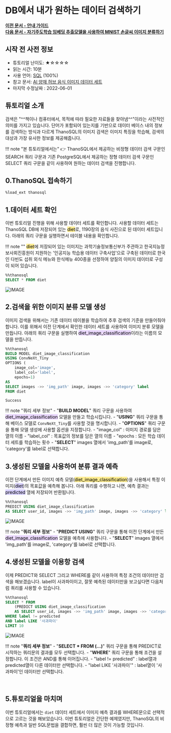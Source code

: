 # __DB에서 내가 원하는 데이터 검색하기__ 

**[이전 문서 - 안내 가이드](/quick_start/algorithm_list/)** <br>**[다음 문서 - 자기주도학습 임베딩 추출모델을 사용하여 MNIST 손글씨 이미지 분류하기](/tutorials/thanosql_search/image_search/simclr_image_search/)**

## 시작 전 사전 정보 

- 튜토리얼 난이도: ★☆☆☆☆
- 읽는 시간: 10분
- 사용 언어: [SQL](https://ko.wikipedia.org/wiki/SQL) (100%)
- 참고 문서: [AI 양재 허브 음식 이미지 데이터 세트](https://aihub.or.kr/aidata/30747)
- 마지막 수정날짜 : 2022-06-01

## 튜토리얼 소개 

검색은 "^^책이나 컴퓨터에서, 목적에 따라 필요한 자료들을 찾아냄^^"이라는 사전적인 의미를 가지고 있습니다. 단어가 포함되어 있는지를 기반으로 데이터 베이스 내의 정보를 검색하는 방식과 다르게 ThanoSQL의 이미지 검색은 이미지 특징을 학습해, 검색의 대상과 가장 유사한 정보를 제공해줍니다. 

!!! note "본 튜토리얼에서는" 
    :point_right: ThanoSQL에서 제공하는 비정형 데이터 검색 구문인 SEARCH 쿼리 구문과 기존 PostgreSQL에서 제공하는 정형 데이터 검색 구문인 SELECT 쿼리 구문을 같이 사용하여 원하는 데이터 검색을 진행합니다. 

## __0.ThanoSQL 접속하기__ 

```sql
%load_ext thanosql
```

## __1.데이터 세트 확인__

이번 튜토리얼 진행을 위해 사용할 데이터 세트를 확인합니다. 사용할 데이터 세트는 ThanoSQL DB에 저장되어 있는 <mark style="background-color:#FFEC92 ">diet</mark>로, 1190장의 음식 사진으로 된 데이터 세트입니다. 아래의 쿼리 구문을 실행하면서 테이블 내용을 확인합니다. 

!!! note ""
    <mark style="background-color:#FFEC92 ">diet</mark>에 저장되어 있는 이미지는 과학기술정보통신부가 주관하고 한국지능정보사회진흥원이 지원하는 '인공지능 학습용 데이터 구축사업'으로 구축된 데이터로 한국인 다빈도 섭취 외식 메뉴와 한식메뉴 400종을 선정하여 양질의 이미지 데이터로 구성이 되어 있습니다. 

```sql
%%thanosql
SELECT * FROM diet
```

![IMAGE](/img/thanosql_search/base_search/select_img1.png)

## __2.검색을 위한 이미지 분류 모델 생성__ 

이미지 검색을 위해서는 기존 데이터 테이블을 학습하여 추후 검색의 기준을 만들어줘야 합니다. 이를 위해서 이전 단계에서 확인한 데이터 세트를 사용하여 이미지 분류 모델을 만듭니다. 아래의 쿼리 구문을 실행하여  <mark style="background-color:#E9D7FD ">diet_image_classification</mark>이라는 이름의 모델을 만듭니다. 

```sql
%%thanosql
BUILD MODEL diet_image_classification
USING ConvNeXt_Tiny
OPTIONS (
    image_col='image', 
    label_col='label', 
    epochs=1)
AS 
SELECT images ->> 'img_path' image, images ->> 'category' label 
FROM diet
```

    Success

!!! note "쿼리 세부 정보"
    - "__BUILD MODEL__" 쿼리 구문을 사용하여 <mark style="background-color:#E9D7FD ">diet_image_classification</mark> 모델을 만들고 학습시킵니다.
    - "__USING__" 쿼리 구문을 통해 베이스 모델로 `ConvNeXt_Tiny`를 사용할 것을 명시합니다.
    - "__OPTIONS__" 쿼리 구문을 통해 모델 생성에 사용할 옵션을 지정합니다.
        - "image_col" : 이미지 경로를 담은 열의 이름
        - "label_col" : 목표값의 정보를 담은 열의 이름
        - "epochs : 모든 학습 데이터 세트를 학습하는 횟수
    - "__SELECT__" images 열에서 'img_path'를 image로, 'category'를 label로 선택합니다.


## __3.생성된 모델을 사용하여 분류 결과 예측__

이전 단계에서 만든 이미지 예측 모델(<mark style="background-color:#FFEC92 ">diet_image_classification</mark>)을 사용해서 특정 이미지(<mark style="background-color:#D7D0FF">diet</mark>)의 목표값을 예측해 봅니다. 아래 쿼리를 수행하고 나면, 예측 결과는 <mark style="background-color:#D7D0FF">predicted</mark> 열에 저장되어 반환됩니다.

```sql
%%thanosql
PREDICT USING diet_image_classification
AS SELECT user_id, images ->> 'img_path' image, images ->> 'category' label FROM diet
```

![IMAGE](/img/thanosql_search/base_search/select_img2.png)


!!! note "__쿼리 세부 정보__"
    - "__PREDICT USING__" 쿼리 구문을 통해 이전 단계에서 만든 <mark style="background-color:#E9D7FD ">diet_image_classification</mark> 모델을 예측에 사용합니다.
    - "__SELECT__" images 열에서 'img_path'를 image로, 'category'를 label로 선택합니다.

## __4.생성된 모델을 이용항 검색__ 

이제 PREDICT와 SELECT 그리고 WHERE를 같이 사용하여 특정 조건의 데이터만 검색을 해보겠습니다. label이 사과파이이고, 잘못 예측된 데이터만을 보고싶다면 다음처럼 쿼리를 사용할 수 있습니다.


```sql
%%thanosql
SELECT * FROM
    (PREDICT USING diet_image_classification
    AS SELECT user_id, images ->> 'img_path' image, images ->> 'category' label FROM diet)
WHERE label != predicted
AND label LIKE '사과파이'
LIMIT 10
```

![IMAGE](/img/thanosql_search/base_search/select_img3.png)


!!! note "__쿼리 세부 정보__"
    - "__SELECT * FROM (...)__" 쿼리 구문을 통해 PREDICT로 시작하는 쿼리문의 결과를 모두 선택합니다.
    - "__WHERE__" 쿼리 구문을 통해 조건을 설정합니다. 이 조건은 AND를 통해 이어집니다.
        - "label != predicted" : label열과 predicted열이 다른 데이터만 선택합니다.
        - "label LIKE '사과파이'" : label열이 '사과파이'인 데이터만 선택합니다.

<br>

## __5.튜토리얼을 마치며__

이번 튜토리얼에서는 `diet` 데이터 세트에서 이미지 예측 결과를 WHERE문으로 선택적으로 고르는 것을 해보았습니다. 이번 튜토리얼은 간단한 예제였지만, ThanoSQL의 비정형 예측과 일반 SQL문법을 결합하면, 훨씬 더 많은 것이 가능할 것입니다.

